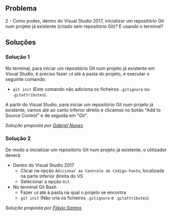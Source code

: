 ## Problema

2 - Como podes, dentro do Visual Studio 2017, inicializar
um repositório Git num projeto já existente (criado sem
repositório Git)? E usando o terminal?

## Soluções

### Solução 1

No terminal, para iniciar um repositório Git num
projeto já existente em Visual Studio, é preciso fazer
`cd` até à pasta do projeto, e executar o seguinte comando:

* `git init` (Este comando não adiciona os ficheiros
`.gitignore` ou .`gitattributes`).

A partir do Visual Studio, para iniciar um repositório Git num projeto já
existente, vamos até ao canto inferior direito e clicamos no botão "Add
to Source Control" e de seguida em "Git".

*Solução proposta por [Gabriel Nunes](https://github.com/twinventur)*

### Solução 2

De modo a inicializar um repositório Git num projeto já existente, o utilizador
deverá:

* Dentro do Visual Studio 2017
  * Clicar na opção `Adicionar ao Controle do Código-Fonte`, localizada na
    parte inferior direita do VS
  * Selecionar a opção `Git`
* No terminal Git Bash
  * Fazer `cd` até à pasta na qual o projeto se encontra
  * `git init` (Não cria os ficheiros `.gitignore` e `.gitattributes`)

*Solução proposta por [Flávio Santos](https://github.com/fs000)*
